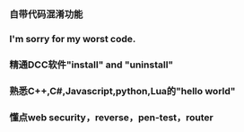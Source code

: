 ### 自带代码混淆功能
### I'm sorry for my worst code.
### 精通DCC软件"install" and "uninstall"
### 熟悉C++,C#,Javascript,python,Lua的"hello world"
### 懂点web security，reverse，pen-test，router
<!--
**cbfygwc/cbfygwc** is a ✨ _special_ ✨ repository because its `README.md` (this file) appears on your GitHub profile.

Here are some ideas to get you started:

- 🔭 I’m currently working on ...
- 🌱 I’m currently learning ...
- 👯 I’m looking to collaborate on ...
- 🤔 I’m looking for help with ...
- 💬 Ask me about ...
- 📫 How to reach me: ...
- 😄 Pronouns: ...
- ⚡ Fun fact: ...
-->
